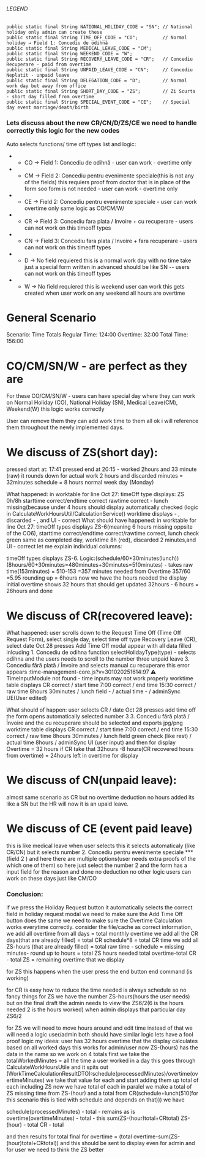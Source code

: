 ###### LEGEND #######

    public static final String NATIONAL_HOLIDAY_CODE = "SN"; // National holiday only admin can create these
    public static final String TIME_OFF_CODE = "CO";         // Normal holiday → Field 1: Concediu de odihnă
    public static final String MEDICAL_LEAVE_CODE = "CM";
    public static final String WEEKEND_CODE = "W";
    public static final String RECOVERY_LEAVE_CODE = "CR";   // Concediu Recuperare - paid from overtime
    public static final String UNPAID_LEAVE_CODE = "CN";     // Concediu Neplatit - unpaid leave
    public static final String DELEGATION_CODE = "D";        // Normal work day but away from office
    public static final String SHORT_DAY_CODE = "ZS";        // Zi Scurta - short day filled from overtime
    public static final String SPECIAL_EVENT_CODE = "CE";    // Special day event marriage/death/birth

### Lets discuss about the new CR/CN/D/ZS/CE we need to handle correctly this logic for the new codes 

Auto selects functions/ time off types list and logic:
 * - CO → Field 1: Concediu de odihnă - user can work - overtime only
 * - CM → Field 2: Concediu pentru evenimente speciale(this is not any of the fields) this requiers proof from doctor that is in place of the form soo form is not needed - user can work - overtime only
 * - CE → Field 2: Concediu pentru evenimente speciale - user can work overtime only same logic as CO/CM/W/
 * - CR → Field 3: Concediu fara plata / Invoire + cu recuperare - users can not work on this timeoff types
 * - CN → Field 3: Concediu fara plata / Invoire + fara recuperare - users can not work on this timeoff types
 * - D  → No field requiered this is a normal work day with no time take just a special form written in advanced should be like SN -- users can not work on this timeoff types
 * - W  → No field requiered this is weekend user can work this gets created when user work on any weekend all hours are overtime

# General Scenario
Scenario:
Time Totals
Regular Time: 124:00
Overtime: 32:00
Total Time: 156:00

# CO/CM/SN/W - are perfect as they are
For these CO/CM/SN/W - users can have special day where they can work on Normal Holiday (CO), National Holiday (SN), Medical Leave(CM), Weekend(W) this logic works correctly

User can remove them they can add work time to them all ok i will reference them throughout the newly implemented days.

# We discuss of ZS(short day):
pressed start at: 17:41 pressed end at 20:15 - worked 2hours and 33 minute (raw) it rounds down for actual work 2 hours and discarded minutes = 32minutes
schedule = 8 hours
normal week day (Monday)

What happened:
in worktable for line Oct 27: timeOff type displays: ZS 0h/8h starttime correct/endtime correct rawtime correct - lunch missing(because under 4 hours should display automatically checked (logic in CalculateWorkHoursUtil/CalculationService)) worktime displays - , discarded - , and UI - correct
What should have happened:
in worktable for line Oct 27: timeOff types displays ZS-6(meaning 6 hours missing oppsite of the CO6), starttime correct/endtime correct/rawtime correct, lunch check green same as completed day, worktime 8h (red), discarded 2 minutes,and UI - correct
let me explain individual columns:

timeOff types displays ZS-6. Logic:(schedule/60+30minutes(lunch))(8hours/60+30minutes=480minutes+30minutes=510minutes) - takes raw time(153minutes) = 510-153 =357 minutes needed from Overtime 357/60 =5.95 rounding up = 6hours 
now we have the hours needed the display initial overtime shows 32 hours that should get updated 32hours - 6 hours = 26hours
and done 

# We discuss of CR(recovered leave):
What happened:
user scrolls down to the Request Time Off (Time Off Request Form), select single day, select time off type Recovery Leave (CR), select date Oct 28 presses Add Time Off 
modal appear with all data filled inlcuding 1. Concediu de odihna function selectHolidayType(type) - selects odihna and the users needs to scroll to the number three unpaid leave <span class="checkbox-label">3. Concediu fără plată / Învoire</span>
and selects manual <span class="recovery-label">cu recuperare</span> 
this error appears :time-management-core.js?v=301020251614:97 ⚠️ TimeInputModule not found - time inputs may not work properly
worktime table displays CR correct / start time 7:00 correct / end time 15:30 correct / raw time 8hours 30minutes / lunch field - / actual time - / adminSync UE(User edited) 

What should of happen:
user selects CR / date Oct 28 presses add time off the form opens automatically selected number 3 <span class="checkbox-label">3. Concediu fără plată / Învoire</span> and the <span class="recovery-label">cu recuperare</span>  should be selected and exports jpg/png
worktime table displays CR correct / start time 7:00 correct / end time 15:30 correct / raw time 8hours 30minutes / lunch field green check (like rest) / actual time 8hours / adminSync UI (user input)
and then for display
Overtime = 32 hours if CR take that 32hours -8 hours(CR recovered hours from overtime) = 24hours left in overtime for display

# We discuss of CN(unpaid leave):
almost same scenario as CR but no overtime deduction no hours added its like a SN but the HR will now it is an upaid leave.

# We discuss of CE (event paid leave)
this is like medical leave when user selects this it selects automaticaly (like CR/CN) but it selects number 2. Concediu pentru evenimente speciale *** (field 2 )
and here there are multiple options(user needs extra proofs of the which one of them) so here just select the number 2 and the form has a input field for the reason
and done no deduction no other logic users can work on these days just like CM/CO

### Conclusion:

if we press the Holiday Request button it automatically selects the correct field in holiday request modal we need to make sure the Add Time Off button does the same
we need to make sure the Overtime Calculation works everytime correctly.
consider the file/cache as correct information, we add all overtime from all days = total monthly overtime
we add all the CR days(that are already filled) = total CR schedule*8 = total CR time
we add all ZS-hours (that are already filled) = total raw time - schedule = missing minutes- round up to hours = total ZS hours needed
total overtime-total CR - total ZS = remaining overtime that we display

for ZS this happens when the user press the end button end command (is working)

for CR is easy how to reduce the time needed is always schedule so no fancy things
for ZS we have the number ZS-hours(hours the user needs)
but on the final draft the admin needs to view the ZS6/2(6 is the hours needed 2 is the hours worked)
when admin displays that particular day ZS6/2

for ZS we will need to move hours around and edit time instead of that we will need a logic user/admin both should have similar logic
lets have a fool proof logic my ideea:
user has 32 hours overtime that the display calculates based on all worked days this works for admin/user
now ZS-(hours) has the data in the name so 
we work on 4 totals first we take the totalWorkedMinutes = all the time a user worked in a day this goes through CalculateWorkHoursUtile and it spits out (WorkTimeCalculationResultDTO):schedule(processedMinutes)/overtime(overtimeMinutes)
we take that value for each and start adding them up total of each including ZS now we have total of each in paralel we make a total of ZS missing time from ZS-(hour) and a total from CR(schedule+lunch(510(for this scenario this is tied with schedule and depends on that)))
we have 

schedule(processedMinutes) - total - remains as is
overtime(overtimeMinutes) - total - this sum(ZS-(hour)total+CRtotal)
ZS-(hour)   - total
CR          - total

and then results for total final for overtime = (total overtime-sum(ZS-(hour)total+CRtotal))
and this should be sent to display even for admin and for user
we need to think the ZS better